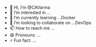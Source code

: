 - 👋 Hi, I’m @CAVarma
- 👀 I’m interested in ...
- 🌱 I’m currently learning ...Docker
- 💞️ I’m looking to collaborate on ...DevOps
- 📫 How to reach me ...
- 😄 Pronouns: ...
- ⚡ Fun fact: ...

<!---
CAVarma/CAVarma is a ✨ special ✨ repository because its `README.md` (this file) appears on your GitHub profile.
You can click the Preview link to take a look at your changes.
--->
